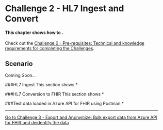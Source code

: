 # Challenge 2 - HL7 Ingest and Convert

#### This chapter shows how to .

Check out the [Challenge 0 - Pre-requisites: Technical and knowledge requirements for completing the Challenges](./Challenge0-Prerequistes/ReadMe.md).

## Scenario
Coming Soon...

###HL7 Ingest
This section shows 
*

###HL7 Conversion to FHIR
This section shows 
*



###Test data loaded in Azure API for FHIR using Postman
* 


***

[Go to Challenge 3 - Export and Anonymize: Bulk export data from Azure API for FHIR and deidentify the data](./Challenge3-ExportandAnonymizeData/ReadMe.md)
